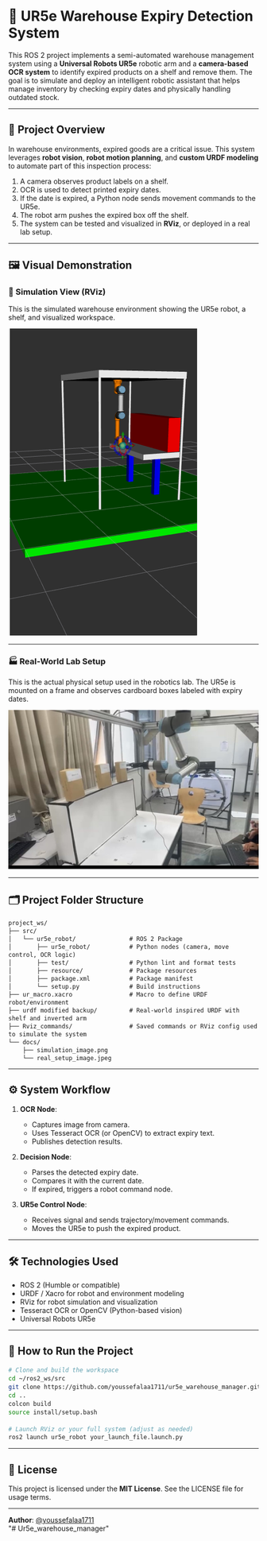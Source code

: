 # 🤖 UR5e Warehouse Expiry Detection System

This ROS 2 project implements a semi-automated warehouse management system using a **Universal Robots UR5e** robotic arm and a **camera-based OCR system** to identify expired products on a shelf and remove them. The goal is to simulate and deploy an intelligent robotic assistant that helps manage inventory by checking expiry dates and physically handling outdated stock.

---

## 🧠 Project Overview

In warehouse environments, expired goods are a critical issue. This system leverages **robot vision**, **robot motion planning**, and **custom URDF modeling** to automate part of this inspection process:

1. A camera observes product labels on a shelf.
2. OCR is used to detect printed expiry dates.
3. If the date is expired, a Python node sends movement commands to the UR5e.
4. The robot arm pushes the expired box off the shelf.
5. The system can be tested and visualized in **RViz**, or deployed in a real lab setup.

---

## 🖼️ Visual Demonstration

### 🧪 Simulation View (RViz)

This is the simulated warehouse environment showing the UR5e robot, a shelf, and visualized workspace.

![Simulation View](docs/simulation_image.png)

---

### 🏭 Real-World Lab Setup

This is the actual physical setup used in the robotics lab. The UR5e is mounted on a frame and observes cardboard boxes labeled with expiry dates.

![Real Setup](docs/real_setup_image.jpeg)

---

## 🗂️ Project Folder Structure

```
project_ws/
├── src/
│   └── ur5e_robot/               # ROS 2 Package
│       ├── ur5e_robot/           # Python nodes (camera, move control, OCR logic)
│       ├── test/                 # Python lint and format tests
│       ├── resource/             # Package resources
│       ├── package.xml           # Package manifest
│       └── setup.py              # Build instructions
├── ur_macro.xacro                # Macro to define URDF robot/environment
├── urdf modified backup/         # Real-world inspired URDF with shelf and inverted arm
├── Rviz_commands/                # Saved commands or RViz config used to simulate the system
└── docs/
    ├── simulation_image.png
    └── real_setup_image.jpeg
```

---

## ⚙️ System Workflow

1. **OCR Node**:
   - Captures image from camera.
   - Uses Tesseract OCR (or OpenCV) to extract expiry text.
   - Publishes detection results.

2. **Decision Node**:
   - Parses the detected expiry date.
   - Compares it with the current date.
   - If expired, triggers a robot command node.

3. **UR5e Control Node**:
   - Receives signal and sends trajectory/movement commands.
   - Moves the UR5e to push the expired product.

---

## 🛠️ Technologies Used

- ROS 2 (Humble or compatible)
- URDF / Xacro for robot and environment modeling
- RViz for robot simulation and visualization
- Tesseract OCR or OpenCV (Python-based vision)
- Universal Robots UR5e

---

## 🚀 How to Run the Project

```bash
# Clone and build the workspace
cd ~/ros2_ws/src
git clone https://github.com/youssefalaa1711/ur5e_warehouse_manager.git
cd ..
colcon build
source install/setup.bash

# Launch RViz or your full system (adjust as needed)
ros2 launch ur5e_robot your_launch_file.launch.py
```

---

## 📜 License

This project is licensed under the **MIT License**. See the LICENSE file for usage terms.

---

**Author**: [@youssefalaa1711](https://github.com/youssefalaa1711)  
"# Ur5e_warehouse_manager" 
